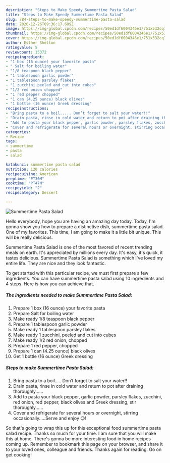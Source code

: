 ```yaml
---
description: "Steps to Make Speedy Summertime Pasta Salad"
title: "Steps to Make Speedy Summertime Pasta Salad"
slug: 784-steps-to-make-speedy-summertime-pasta-salad
date: 2020-12-26T09:36:17.689Z
image: https://img-global.cpcdn.com/recipes/50ed1df6004346e1/751x532cq70/summertime-pasta-salad-recipe-main-photo.jpg
thumbnail: https://img-global.cpcdn.com/recipes/50ed1df6004346e1/751x532cq70/summertime-pasta-salad-recipe-main-photo.jpg
cover: https://img-global.cpcdn.com/recipes/50ed1df6004346e1/751x532cq70/summertime-pasta-salad-recipe-main-photo.jpg
author: Esther Shelton
ratingvalue: 5
reviewcount: 15372
recipeingredient:
- "1 box (16 ounce) your favorite pasta"
- " Salt for boiling water"
- "1/8 teaspoon black pepper"
- "1 tablespoon garlic powder"
- "1 tablespoon parsley flakes"
- "1 zucchini peeled and cut into cubes"
- "1/2 red onion chopped"
- "1 red pepper chopped"
- "1 can (4.25 ounce) black olives"
- "1 bottle (16 ounce) Greek dressing"
recipeinstructions:
- "Bring pasta to a boil..... Don’t forget to salt your water!!"
- "Drain pasta, rinse in cold water and return to pot after draining thoroughly......"
- "Add to pasta your black pepper, garlic powder, parsley flakes, zucchini, red onion, red pepper, black olives and Greek dressing, stir thoroughly......"
- "Cover and refrigerate for several hours or overnight, stirring occasionally.....Serve and enjoy 😉!"
categories:
- Recipe
tags:
- summertime
- pasta
- salad

katakunci: summertime pasta salad 
nutrition: 120 calories
recipecuisine: American
preptime: "PT30M"
cooktime: "PT47M"
recipeyield: "2"
recipecategory: Dessert

---
```



![Summertime Pasta Salad](https://img-global.cpcdn.com/recipes/50ed1df6004346e1/751x532cq70/summertime-pasta-salad-recipe-main-photo.jpg)

Hello everybody, hope you are having an amazing day today. Today, I'm gonna show you how to prepare a distinctive dish, summertime pasta salad. One of my favorites. This time, I am going to make it a little bit unique. This will be really delicious.

Summertime Pasta Salad is one of the most favored of recent trending meals on earth. It's appreciated by millions every day. It's easy, it's quick, it tastes delicious. Summertime Pasta Salad is something which I've loved my entire life. They are nice and they look fantastic.




To get started with this particular recipe, we must first prepare a few ingredients. You can have summertime pasta salad using 10 ingredients and 4 steps. Here is how you can achieve that.

<!--inarticleads1-->

##### The ingredients needed to make Summertime Pasta Salad:

1. Prepare 1 box (16 ounce) your favorite pasta
1. Prepare  Salt for boiling water
1. Make ready 1/8 teaspoon black pepper
1. Prepare 1 tablespoon garlic powder
1. Make ready 1 tablespoon parsley flakes
1. Make ready 1 zucchini, peeled and cut into cubes
1. Make ready 1/2 red onion, chopped
1. Prepare 1 red pepper, chopped
1. Prepare 1 can (4.25 ounce) black olives
1. Get 1 bottle (16 ounce) Greek dressing




<!--inarticleads2-->

##### Steps to make Summertime Pasta Salad:

1. Bring pasta to a boil..... Don’t forget to salt your water!!
1. Drain pasta, rinse in cold water and return to pot after draining thoroughly......
1. Add to pasta your black pepper, garlic powder, parsley flakes, zucchini, red onion, red pepper, black olives and Greek dressing, stir thoroughly......
1. Cover and refrigerate for several hours or overnight, stirring occasionally.....Serve and enjoy 😉!




So that's going to wrap this up for this exceptional food summertime pasta salad recipe. Thanks so much for your time. I am sure that you will make this at home. There's gonna be more interesting food in home recipes coming up. Remember to bookmark this page on your browser, and share it to your loved ones, colleague and friends. Thanks again for reading. Go on get cooking!
